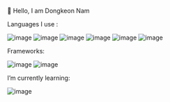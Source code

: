 
<!--
**DongDevelops/DongDevelops** is a ✨ _special_ ✨ repository because its `README.md` (this file) appears on your GitHub profile.

Here are some ideas to get you started:

- 🔭 I’m currently working on ...
- 🌱 I’m currently learning ...
- 👯 I’m looking to collaborate on ...
- 🤔 I’m looking for help with ...
- 💬 Ask me about ...
- 📫 How to reach me: ...
- 😄 Pronouns: ...
- ⚡ Fun fact: ...
-->

👋 Hello, I am Dongkeon Nam


Languages I use :


![image](https://user-images.githubusercontent.com/119066606/232663027-cd9f938c-de02-46b7-af29-cb17509d982d.png)
![image](https://user-images.githubusercontent.com/119066606/232664047-cbfcd935-d343-4ff3-9654-c4ebca7017a2.png)
![image](https://user-images.githubusercontent.com/119066606/232664070-da4cc2ea-f58d-4765-aab5-820f6399484f.png)
![image](https://user-images.githubusercontent.com/119066606/232664081-15ba1a86-a77d-40cc-b8d4-0bb07bee7c7e.png)
![image](https://user-images.githubusercontent.com/119066606/232664092-a374978b-22cf-49bf-9250-66cba68bb80e.png)
![image](https://user-images.githubusercontent.com/119066606/232664108-de8cd115-7d9d-43a8-870f-5afcfe526788.png)


Frameworks:


![image](https://user-images.githubusercontent.com/119066606/232664137-e9b8273b-8624-490a-afa7-c84fa7f123eb.png)
![image](https://user-images.githubusercontent.com/119066606/232664148-fe7c1e4c-f9da-4f79-9a3b-ff428a461651.png)


I’m currently learning:


![image](https://user-images.githubusercontent.com/119066606/232664607-4bc50bcd-7c36-4cab-b4fd-afd14810ecd8.png)
